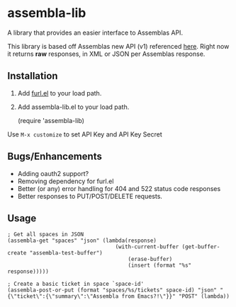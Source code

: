 assembla-lib
============

A library that provides an easier interface to Assemblas API.

This library is based off Assemblas new API (v1) referenced [here][1]. Right now it returns **raw** responses, in XML or JSON per Assemblas response.

Installation
----
1) Add [furl.el][2] to your load path.    
2) Add assembla-lib.el to your load path.

     (require 'assembla-lib)

Use `M-x customize` to set API Key and API Key Secret

Bugs/Enhancements
----
- Adding oauth2 support?
- Removing dependency for furl.el
- Better (or any) error handling for 404 and 522 status code responses
- Better responses to PUT/POST/DELETE requests.

Usage
----
    ; Get all spaces in JSON
    (assembla-get "spaces" "json" (lambda(response)
                                      (with-current-buffer (get-buffer-create "assembla-test-buffer")
                                          (erase-buffer)
                                          (insert (format "%s" response)))))

    ; Create a basic ticket in space `space-id'
    (assembla-post-or-put (format "spaces/%s/tickets" space-id) "json" "{\"ticket\":{\"summary\":\"Assembla from Emacs?!\"}}" "POST" (lambda)) 

[1]: http://api-doc.assembla.com/
[2]: http://code.google.com/p/furl-el/source/browse/furl.el